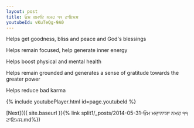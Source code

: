 ```yaml
---
layout: post
title: ਓਮ ਕਮਾਇ ਨਮਹ ੧੧ ਟਾਇਮਸ
youtubeId: vKuTeQg-9A0
---
```

 
 
Helps get goodness, bliss and peace and God's blessings
 
Helps remain focused, help generate inner energy 
 
Helps boost physical and mental health 
 
Helps remain grounded and generates a sense of gratitude towards the greater power 
 
Helps reduce bad karma
 
 
 
 


{% include youtubePlayer.html id=page.youtubeId %}
 
[Next]({{ site.baseurl }}{% link  split1/_posts/2014-05-31-ਓਮ ਮਦਾਨਾਯਾ ਨਮਹ ੧੧ ਟਾਇਮਸ.md%})
 
